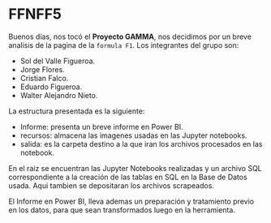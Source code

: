 # FFNFF5

Buenos días, nos tocó el **Proyecto GAMMA**, nos decidimos por un breve analisis de la pagina de la `formula F1`.
Los integrantes del grupo son:

- Sol del Valle Figueroa.
- Jorge Flores.
- Cristian Falco.
- Eduardo Figueroa.
- Walter Alejandro Nieto.

La estructura presentada es la siguiente:
- Informe: presenta un breve informe en Power BI.
- recursos: almacena las imagenes usadas en las Jupyter notebooks.
- salida: es la carpeta destino a la que iran los archivos procesados en las notebook.

En el raiz se encuentran las Jupyter Notebooks realizadas y un archivo SQL correspondiente a la creación de las tablas en SQL en la Base de Datos usada.
Aqui tambien se depositaran los archivos scrapeados.

El Informe en Power BI, lleva ademas un preparación y tratamiento previo en los datos, para que sean transformados luego en la herramienta.
